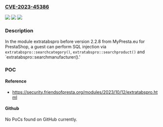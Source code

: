 ### [CVE-2023-45386](https://cve.mitre.org/cgi-bin/cvename.cgi?name=CVE-2023-45386)
![](https://img.shields.io/static/v1?label=Product&message=n%2Fa&color=blue)
![](https://img.shields.io/static/v1?label=Version&message=n%2Fa&color=blue)
![](https://img.shields.io/static/v1?label=Vulnerability&message=n%2Fa&color=brighgreen)

### Description

In the module extratabspro before version 2.2.8 from MyPresta.eu for PrestaShop, a guest can perform SQL injection via `extratabspro::searchcategory()`, `extratabspro::searchproduct()` and `extratabspro::searchmanufacturer().'

### POC

#### Reference
- https://security.friendsofpresta.org/modules/2023/10/12/extratabspro.html

#### Github
No PoCs found on GitHub currently.

